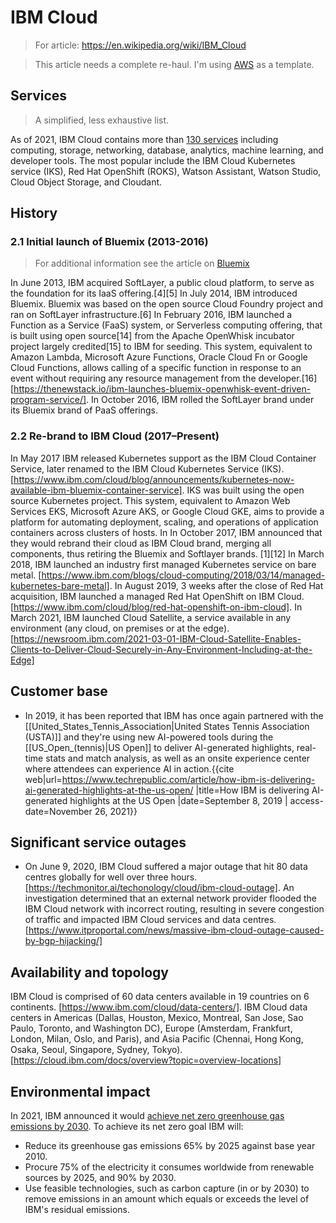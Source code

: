 # IBM Cloud

> For article: https://en.wikipedia.org/wiki/IBM_Cloud

> This article needs a complete re-haul. I'm using [AWS](https://en.wikipedia.org/wiki/Amazon_Web_Services) as a template.

## Services

> A simplified, less exhaustive list.

As of 2021, IBM Cloud contains more than [130 services](https://cloud.ibm.com/catalog) including computing, storage, networking, database, analytics, machine learning, and developer tools. The most popular include the IBM Cloud Kubernetes service (IKS), Red Hat OpenShift (ROKS), Watson Assistant, Watson Studio, Cloud Object Storage, and Cloudant.

## History

### 2.1 Initial launch of Bluemix (2013-2016)

> For additional information see the article on [Bluemix](https://en.wikipedia.org/wiki/Bluemix)

In June 2013, IBM acquired SoftLayer, a public cloud platform, to serve as the foundation for its IaaS offering.[4][5] In July 2014, IBM introduced Bluemix. Bluemix was based on the open source Cloud Foundry project and ran on SoftLayer infrastructure.[6] In February 2016, IBM launched a Function as a Service (FaaS) system, or Serverless computing offering, that is built using open source[14] from the Apache OpenWhisk incubator project largely credited[15] to IBM for seeding. This system, equivalent to Amazon Lambda, Microsoft Azure Functions, Oracle Cloud Fn or Google Cloud Functions, allows calling of a specific function in response to an event without requiring any resource management from the developer.[16] [https://thenewstack.io/ibm-launches-bluemix-openwhisk-event-driven-program-service/]. In October 2016, IBM rolled the SoftLayer brand under its Bluemix brand of PaaS offerings.

### 2.2	Re-brand to IBM Cloud (2017–Present)

In May 2017 IBM released Kubernetes support as the IBM Cloud Container Service, later renamed to the IBM Cloud Kubernetes Service (IKS). [https://www.ibm.com/cloud/blog/announcements/kubernetes-now-available-ibm-bluemix-container-service]. IKS was built using the open source Kubernetes project. This system, equivalent to Amazon Web Services EKS, Microsoft Azure AKS, or Google Cloud GKE, aims to provide a platform for automating deployment, scaling, and operations of application containers across clusters of hosts. In In October 2017, IBM announced that they would rebrand their cloud as IBM Cloud brand, merging all components, thus retiring the Bluemix and Softlayer brands. [1][12] In March 2018, IBM launched an industry first managed Kubernetes service on bare metal. [https://www.ibm.com/blogs/cloud-computing/2018/03/14/managed-kubernetes-bare-metal]. In August 2019, 3 weeks after the close of Red Hat acquisition, IBM launched a managed Red Hat OpenShift on IBM Cloud. [https://www.ibm.com/cloud/blog/red-hat-openshift-on-ibm-cloud]. In March 2021, IBM launched Cloud Satellite, a service available in any environment (any cloud, on premises or at the edge). [https://newsroom.ibm.com/2021-03-01-IBM-Cloud-Satellite-Enables-Clients-to-Deliver-Cloud-Securely-in-Any-Environment-Including-at-the-Edge]

## Customer base

- In 2019, it has been reported that IBM has once again partnered with the [[United_States_Tennis_Association|United States Tennis Association (USTA)]] and they're using new AI-powered tools during the [[US_Open_(tennis)|US Open]] to deliver AI-generated highlights, real-time stats and match analysis, as well as an onsite experience center where attendees can experience AI in action.<ref>{{cite web|url=https://www.techrepublic.com/article/how-ibm-is-delivering-ai-generated-highlights-at-the-us-open/ |title=How IBM is delivering AI-generated highlights at the US Open |date=September 8, 2019 | access-date=November 26, 2021}}</ref>

## Significant service outages

* On June 9, 2020, IBM Cloud suffered a major outage that hit 80 data centres globally for well over three hours. [https://techmonitor.ai/techonology/cloud/ibm-cloud-outage]. An investigation determined that an external network provider flooded the IBM Cloud network with incorrect routing, resulting in severe congestion of traffic and impacted IBM Cloud services and data centres. [https://www.itproportal.com/news/massive-ibm-cloud-outage-caused-by-bgp-hijacking/]

## Availability and topology

IBM Cloud is comprised of 60 data centers available in 19 countries on 6 continents. [https://www.ibm.com/cloud/data-centers/]. IBM Cloud data centers in Americas (Dallas, Houston, Mexico, Montreal, San Jose, Sao Paulo, Toronto, and Washington DC), Europe (Amsterdam, Frankfurt, London, Milan, Oslo, and Paris), and Asia Pacific (Chennai, Hong Kong, Osaka, Seoul, Singapore, Sydney, Tokyo). [https://cloud.ibm.com/docs/overview?topic=overview-locations]

## Environmental impact

In 2021, IBM announced it would [achieve net zero greenhouse gas emissions by 2030](https://newsroom.ibm.com/2021-02-16-IBM-Commits-To-Net-Zero-Greenhouse-Gas-Emissions-By-2030). To achieve its net zero goal IBM will:

* Reduce its greenhouse gas emissions 65% by 2025 against base year 2010.
* Procure 75% of the electricity it consumes worldwide from renewable sources by 2025, and 90% by 2030.
* Use feasible technologies, such as carbon capture (in or by 2030) to remove emissions in an amount which equals or exceeds the level of IBM's residual emissions.
